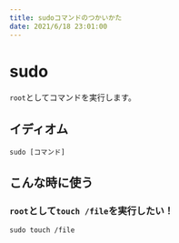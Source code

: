 ```yaml
---
title: sudoコマンドのつかいかた
date: 2021/6/18 23:01:00
---
```


# sudo

`root`としてコマンドを実行します。

## イディオム

```
sudo [コマンド]
```

## こんな時に使う

### `root`として`touch /file`を実行したい！

```
sudo touch /file
```